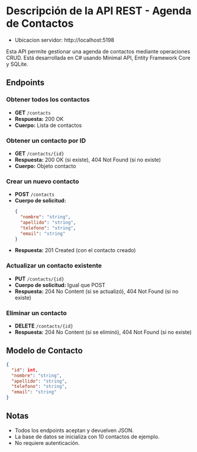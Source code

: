 # Descripción de la API REST - Agenda de Contactos
- Ubicacion servidor: http://localhost:5198

Esta API permite gestionar una agenda de contactos mediante operaciones CRUD. Está desarrollada en C# usando Minimal API, Entity Framework Core y SQLite.

## Endpoints

### Obtener todos los contactos
- **GET** `/contacts`
- **Respuesta:** 200 OK
- **Cuerpo:** Lista de contactos

### Obtener un contacto por ID
- **GET** `/contacts/{id}`
- **Respuesta:** 200 OK (si existe), 404 Not Found (si no existe)
- **Cuerpo:** Objeto contacto

### Crear un nuevo contacto
- **POST** `/contacts`
- **Cuerpo de solicitud:**
  ```json
  {
    "nombre": "string",
    "apellido": "string",
    "telefono": "string",
    "email": "string"
  }
  ```
- **Respuesta:** 201 Created (con el contacto creado)

### Actualizar un contacto existente
- **PUT** `/contacts/{id}`
- **Cuerpo de solicitud:** Igual que POST
- **Respuesta:** 204 No Content (si se actualizó), 404 Not Found (si no existe)

### Eliminar un contacto
- **DELETE** `/contacts/{id}`
- **Respuesta:** 204 No Content (si se eliminó), 404 Not Found (si no existe)

## Modelo de Contacto
```json
{
  "id": int,
  "nombre": "string",
  "apellido": "string",
  "telefono": "string",
  "email": "string"
}
```

## Notas
- Todos los endpoints aceptan y devuelven JSON.
- La base de datos se inicializa con 10 contactos de ejemplo.
- No requiere autenticación.
